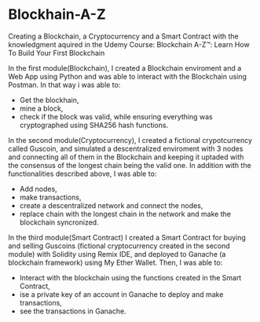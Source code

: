 # Blockhain-A-Z
Creating a Blockchain, a Cryptocurrency and a Smart Contract with the knowledgment aquired in the Udemy Course: Blockchain A-Z™: Learn How To Build Your First Blockchain

In the first module(Blockchain), I created a Blockchain enviroment and a Web App using Python and was able to interact with the Blockchain using Postman. In that way i was able to:

- Get the blockhain,
- mine a block,
- check if the block was valid, while ensuring everything was cryptographed using SHA256 hash functions.
 
In the second module(Cryptocurrency), I created a fictional crypotcurrency called Guscoin, and simulated a descentralized enviroment with 3 nodes and connecting all of them in the Blockchain and keeping it uptaded with the consensus of the longest chain being the valid one. In addition with the functionalities described above, I was able to:

- Add nodes,
- make transactions,
- create a descentralized network and connect the nodes, 
- replace chain with the longest chain in the network and make the blockchain syncronized.

In the third module(Smart Contract) I created a Smart Contract for buying and selling Guscoins (fictional cryptocurrency created in the second module) with Solidity using Remix IDE, and deployed to Ganache (a blockchain framework) using My Ether Wallet. Then, I was able to:

- Interact with the blockchain using the functions created in the Smart Contract, 
- ise a private key of an account in Ganache to deploy and make transactions,
- see the transactions in Ganache.

